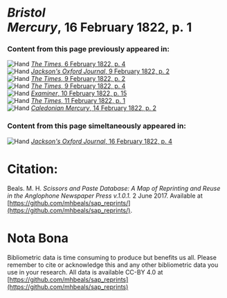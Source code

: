# *Bristol Mercury*, 16 February 1822, p. 1  
  
### Content from this page previously appeared in:  
![Hand](http://scissorsandpaste.net/wp-content/uploads/2017/06/smallhandpointer.png) [*The Times*, 6 February 1822, p. 4](https://mhbeals.github.io/sap_html/The-Times/The-Times-6-February-1822-p-4)  
![Hand](http://scissorsandpaste.net/wp-content/uploads/2017/06/smallhandpointer.png) [*Jackson's Oxford Journal*, 9 February 1822, p. 2](https://mhbeals.github.io/sap_html/Jackson's-Oxford-Journal/Jackson's-Oxford-Journal-9-February-1822-p-2)  
![Hand](http://scissorsandpaste.net/wp-content/uploads/2017/06/smallhandpointer.png) [*The Times*, 9 February 1822, p. 2](https://mhbeals.github.io/sap_html/The-Times/The-Times-9-February-1822-p-2)  
![Hand](http://scissorsandpaste.net/wp-content/uploads/2017/06/smallhandpointer.png) [*The Times*, 9 February 1822, p. 4](https://mhbeals.github.io/sap_html/The-Times/The-Times-9-February-1822-p-4)  
![Hand](http://scissorsandpaste.net/wp-content/uploads/2017/06/smallhandpointer.png) [*Examiner*, 10 February 1822, p. 15](https://mhbeals.github.io/sap_html/Examiner/Examiner-10-February-1822-p-15)  
![Hand](http://scissorsandpaste.net/wp-content/uploads/2017/06/smallhandpointer.png) [*The Times*, 11 February 1822, p. 1](https://mhbeals.github.io/sap_html/The-Times/The-Times-11-February-1822-p-1)  
![Hand](http://scissorsandpaste.net/wp-content/uploads/2017/06/smallhandpointer.png) [*Caledonian Mercury*, 14 February 1822, p. 2](https://mhbeals.github.io/sap_html/Caledonian-Mercury/Caledonian-Mercury-14-February-1822-p-2)  
  
### Content from this page simeltaneously appeared in:  
![Hand](http://scissorsandpaste.net/wp-content/uploads/2017/06/smallhandpointer.png) [*Jackson's Oxford Journal*, 16 February 1822, p. 4](https://mhbeals.github.io/sap_html/Jackson's-Oxford-Journal/Jackson's-Oxford-Journal-16-February-1822-p-4)  


# Citation: 

Beals. M. H. *Scissors and Paste Database: A Map of Reprinting and Reuse in the Anglophone Newspaper Press v.1.0.1.* 2 June 2017. Available at [https://github.com/mhbeals/sap_reprints/](https://github.com/mhbeals/sap_reprints/). 

# Nota Bona

Bibliometric data is time consuming to produce but benefits us all. Please remember to cite or acknowledge this and any other bibliometric data you use in your research. All data is available CC-BY 4.0 at [https://github.com/mhbeals/sap_reprints](https://github.com/mhbeals/sap_reprints)